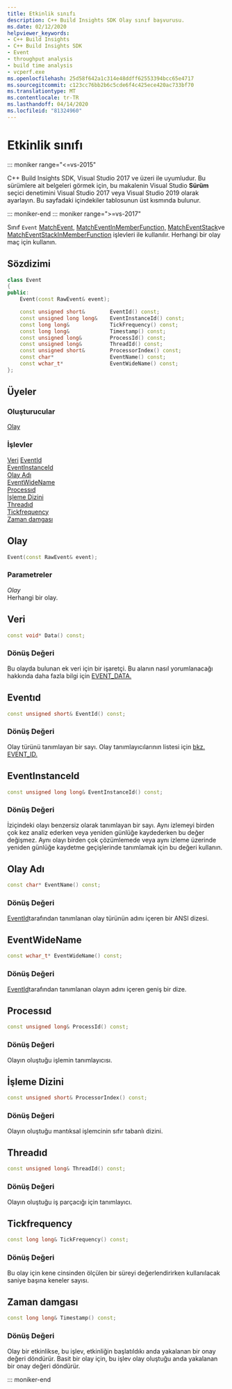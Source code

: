 ```yaml
---
title: Etkinlik sınıfı
description: C++ Build Insights SDK Olay sınıf başvurusu.
ms.date: 02/12/2020
helpviewer_keywords:
- C++ Build Insights
- C++ Build Insights SDK
- Event
- throughput analysis
- build time analysis
- vcperf.exe
ms.openlocfilehash: 25d58f642a1c314e48ddff62553394bcc65e4717
ms.sourcegitcommit: c123cc76bb2b6c5cde6f4c425ece420ac733bf70
ms.translationtype: MT
ms.contentlocale: tr-TR
ms.lasthandoff: 04/14/2020
ms.locfileid: "81324960"
---
```

# <a name="event-class"></a>Etkinlik sınıfı

::: moniker range="<=vs-2015"

C++ Build Insights SDK, Visual Studio 2017 ve üzeri ile uyumludur. Bu sürümlere ait belgeleri görmek için, bu makalenin Visual Studio **Sürüm** seçici denetimini Visual Studio 2017 veya Visual Studio 2019 olarak ayarlayın. Bu sayfadaki içindekiler tablosunun üst kısmında bulunur.

::: moniker-end
::: moniker range=">=vs-2017"

Sınıf `Event` [MatchEvent,](../functions/match-event.md) [MatchEventInMemberFunction,](../functions/match-event-in-member-function.md) [MatchEventStack](../functions/match-event-stack.md)ve [MatchEventStackInMemberFunction](../functions/match-event-stack-in-member-function.md) işlevleri ile kullanılır. Herhangi bir olay maç için kullanın.

## <a name="syntax"></a>Sözdizimi

```cpp
class Event
{
public:
    Event(const RawEvent& event);

    const unsigned short&        EventId() const;
    const unsigned long long&    EventInstanceId() const;
    const long long&             TickFrequency() const;
    const long long&             Timestamp() const;
    const unsigned long&         ProcessId() const;
    const unsigned long&         ThreadId() const;
    const unsigned short&        ProcessorIndex() const;
    const char*                  EventName() const;
    const wchar_t*               EventWideName() const;
};
```

## <a name="members"></a>Üyeler

### <a name="constructors"></a>Oluşturucular

[Olay](#entity)

### <a name="functions"></a>İşlevler

[Veri](#data)
[EventId](#event-id)\
[EventInstanceId](#event-instance-id)\
[Olay Adı](#event-name)\
[EventWideName](#event-wide-name)\
[Processıd](#process-id)\
[İşleme Dizini](#processor-index)\
[Threadıd](#thread-id)\
[Tickfrequency](#tick-frequency)\
[Zaman damgası](#timestamp)

## <a name="event"></a><a name="entity"></a>Olay

```cpp
Event(const RawEvent& event);
```

### <a name="parameters"></a>Parametreler

*Olay*\
Herhangi bir olay.

## <a name="data"></a><a name="data"></a>Veri

```cpp
const void* Data() const;
```

### <a name="return-value"></a>Dönüş Değeri

Bu olayda bulunan ek veri için bir işaretçi. Bu alanın nasıl yorumlanacağı hakkında daha fazla bilgi için [EVENT_DATA.](../c-event-data-types/event-data-struct.md)

## <a name="eventid"></a><a name="event-id"></a>Eventıd

```cpp
const unsigned short& EventId() const;
```

### <a name="return-value"></a>Dönüş Değeri

Olay türünü tanımlayan bir sayı. Olay tanımlayıcılarının listesi için [bkz. EVENT_ID.](../c-event-data-types/event-id-enum.md)

## <a name="eventinstanceid"></a><a name="event-instance-id"></a>EventInstanceId

```cpp
const unsigned long long& EventInstanceId() const;
```

### <a name="return-value"></a>Dönüş Değeri

İziçindeki olayı benzersiz olarak tanımlayan bir sayı. Aynı izlemeyi birden çok kez analiz ederken veya yeniden günlüğe kaydederken bu değer değişmez. Aynı olayı birden çok çözümlemede veya aynı izleme üzerinde yeniden günlüğe kaydetme geçişlerinde tanımlamak için bu değeri kullanın.

## <a name="eventname"></a><a name="event-name"></a>Olay Adı

```cpp
const char* EventName() const;
```

### <a name="return-value"></a>Dönüş Değeri

[EventId](#event-id)tarafından tanımlanan olay türünün adını içeren bir ANSI dizesi.

## <a name="eventwidename"></a><a name="event-wide-name"></a>EventWideName

```cpp
const wchar_t* EventWideName() const;
```

### <a name="return-value"></a>Dönüş Değeri

[EventId](#event-id)tarafından tanımlanan olayın adını içeren geniş bir dize.

## <a name="processid"></a><a name="process-id"></a>Processıd

```cpp
const unsigned long& ProcessId() const;
```

### <a name="return-value"></a>Dönüş Değeri

Olayın oluştuğu işlemin tanımlayıcısı.

## <a name="processorindex"></a><a name="processor-index"></a>İşleme Dizini

```cpp
const unsigned short& ProcessorIndex() const;
```

### <a name="return-value"></a>Dönüş Değeri

Olayın oluştuğu mantıksal işlemcinin sıfır tabanlı dizini.

## <a name="threadid"></a><a name="thread-id"></a>Threadıd

```cpp
const unsigned long& ThreadId() const;
```

### <a name="return-value"></a>Dönüş Değeri

Olayın oluştuğu iş parçacığı için tanımlayıcı.

## <a name="tickfrequency"></a><a name="tick-frequency"></a>Tickfrequency

```cpp
const long long& TickFrequency() const;
```

### <a name="return-value"></a>Dönüş Değeri

Bu olay için kene cinsinden ölçülen bir süreyi değerlendirirken kullanılacak saniye başına keneler sayısı.

## <a name="timestamp"></a><a name="timestamp"></a>Zaman damgası

```cpp
const long long& Timestamp() const;
```

### <a name="return-value"></a>Dönüş Değeri

Olay bir etkinlikse, bu işlev, etkinliğin başlatıldıkı anda yakalanan bir onay değeri döndürür. Basit bir olay için, bu işlev olay oluştuğu anda yakalanan bir onay değeri döndürür.

::: moniker-end
